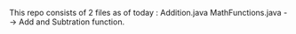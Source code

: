 This repo consists of 2 files as of today :
Addition.java
MathFunctions.java --> Add and Subtration function.
